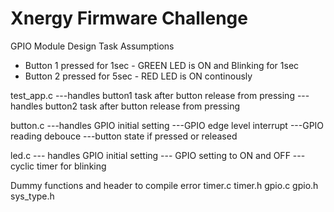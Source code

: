 # Xnergy Firmware Challenge
GPIO Module Design
Task Assumptions
* Button 1 pressed for 1sec - GREEN LED is ON and Blinking for 1sec 
* Button 2 pressed for 5sec - RED LED is ON continously 

test_app.c 
---handles button1 task after button release from pressing
---handles button2 task after button release from pressing

button.c 
---handles GPIO initial setting
---GPIO edge level interrupt
---GPIO reading debouce
---button state if pressed or released

led.c
--- handles GPIO initial setting
--- GPIO setting to ON and OFF
--- cyclic timer for blinking

Dummy functions and header to compile error
timer.c
timer.h
gpio.c
gpio.h
sys_type.h
